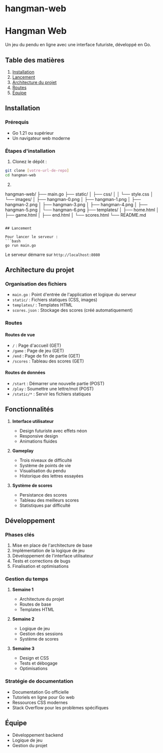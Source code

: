 # hangman-web
# Hangman Web

Un jeu du pendu en ligne avec une interface futuriste, développé en Go.

## Table des matières
1. [Installation](#installation)
2. [Lancement](#lancement)
3. [Architecture du projet](#architecture-du-projet)
4. [Routes](#routes)
5. [Équipe](#équipe)

## Installation

### Prérequis
- Go 1.21 ou supérieur
- Un navigateur web moderne

### Étapes d'installation
1. Clonez le dépôt :
```bash
git clone [votre-url-de-repo]
cd hangman-web
```

2. 
hangman-web/
├── main.go
├── static/
│   ├── css/
│   │   └── style.css
│   └── images/
│       ├── hangman-0.png
│       ├── hangman-1.png
│       ├── hangman-2.png
│       ├── hangman-3.png
│       ├── hangman-4.png
│       ├── hangman-5.png
│       └── hangman-6.png
├── templates/
│   ├── home.html
│   ├── game.html
│   ├── end.html
│   └── scores.html
└── README.md
```

## Lancement

Pour lancer le serveur :
```bash
go run main.go
```

Le serveur démarre sur `http://localhost:8080`

## Architecture du projet

### Organisation des fichiers
- `main.go` : Point d'entrée de l'application et logique du serveur
- `static/` : Fichiers statiques (CSS, images)
- `templates/` : Templates HTML
- `scores.json` : Stockage des scores (créé automatiquement)

### Routes

#### Routes de vue
- `/` : Page d'accueil (GET)
- `/game` : Page de jeu (GET)
- `/end` : Page de fin de partie (GET)
- `/scores` : Tableau des scores (GET)

#### Routes de données
- `/start` : Démarrer une nouvelle partie (POST)
- `/play` : Soumettre une lettre/mot (POST)
- `/static/*` : Servir les fichiers statiques

## Fonctionnalités

1. **Interface utilisateur**
   - Design futuriste avec effets néon
   - Responsive design
   - Animations fluides

2. **Gameplay**
   - Trois niveaux de difficulté
   - Système de points de vie
   - Visualisation du pendu
   - Historique des lettres essayées

3. **Système de scores**
   - Persistance des scores
   - Tableau des meilleurs scores
   - Statistiques par difficulté

## Développement

### Phases clés
1. Mise en place de l'architecture de base
2. Implémentation de la logique de jeu
3. Développement de l'interface utilisateur
4. Tests et corrections de bugs
5. Finalisation et optimisations

### Gestion du temps
1. **Semaine 1**
   - Architecture du projet
   - Routes de base
   - Templates HTML

2. **Semaine 2**
   - Logique de jeu
   - Gestion des sessions
   - Système de scores

3. **Semaine 3**
   - Design et CSS
   - Tests et débogage
   - Optimisations

### Stratégie de documentation
- Documentation Go officielle
- Tutoriels en ligne pour Go web
- Ressources CSS modernes
- Stack Overflow pour les problèmes spécifiques

## Équipe

  - Développement backend
  - Logique de jeu
  - Gestion du projet
